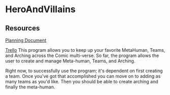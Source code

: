 ﻿# HeroAndVillains
 
 ## Resources
 [Planning Document](https://docs.google.com/document/d/1EP0xjOuukzRB8ALXj6n7EwLLDeSZhdWKYf24K5pZgsY/edit#)
 
 [Trello](https://trello.com/b/0Z5Lugry/mcvc-project)
This program allows you to keep up your favorite  MetaHuman, Teams, and Arching across the Comic multi-verse. So far, the program allows the user to create and manage Meta-human, Teams, and Arching. 

Right now, to successfully use the program; it's dependent on first creating a team. Once you've got that accomplished you can move on to adding as many teams as you'd like. Then you should be able to create arching and finally the meta-human.
